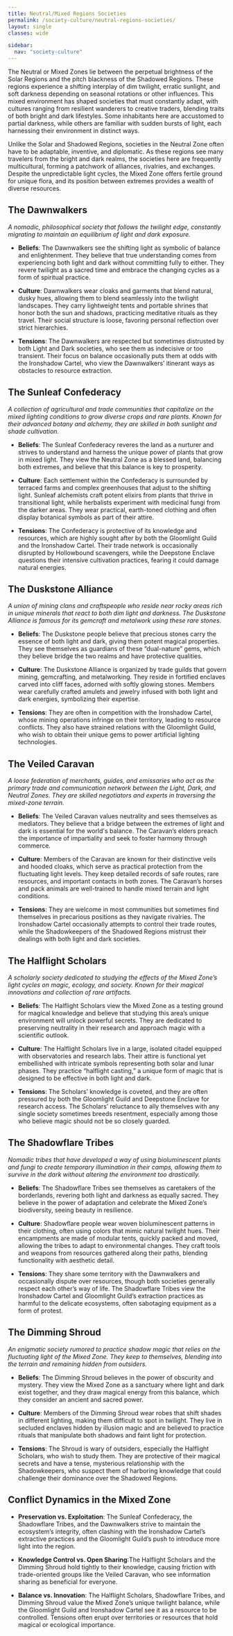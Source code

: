 ```yaml
---
title: Neutral/Mixed Regions Societies
permalink: /society-culture/neutral-regions-societies/
layout: single
classes: wide

sidebar:
  nav: "society-culture"
---
```


The Neutral or Mixed Zones lie between the perpetual brightness of the Solar Regions and the pitch blackness of the Shadowed Regions. These regions experience a shifting interplay of dim twilight, erratic sunlight, and soft darkness depending on seasonal rotations or other influences. This mixed environment has shaped societies that must constantly adapt, with cultures ranging from resilient wanderers to creative traders, blending traits of both bright and dark lifestyles. Some inhabitants here are accustomed to partial darkness, while others are familiar with sudden bursts of light, each harnessing their environment in distinct ways.

Unlike the Solar and Shadowed Regions, societies in the Neutral Zone often have to be adaptable, inventive, and diplomatic. As these regions see many travelers from the bright and dark realms, the societies here are frequently multicultural, forming a patchwork of alliances, rivalries, and exchanges. Despite the unpredictable light cycles, the Mixed Zone offers fertile ground for unique flora, and its position between extremes provides a wealth of diverse resources.

## The Dawnwalkers
*A nomadic, philosophical society that follows the twilight edge, constantly migrating to maintain an equilibrium of light and dark exposure.*

- **Beliefs**:
  The Dawnwalkers see the shifting light as symbolic of balance and enlightenment. They believe that true understanding comes from experiencing both light and dark without committing fully to either. They revere twilight as a sacred time and embrace the changing cycles as a form of spiritual practice.

- **Culture**:
  Dawnwalkers wear cloaks and garments that blend natural, dusky hues, allowing them to blend seamlessly into the twilight landscapes. They carry lightweight tents and portable shrines that honor both the sun and shadows, practicing meditative rituals as they travel. Their social structure is loose, favoring personal reflection over strict hierarchies.

- **Tensions**:
  The Dawnwalkers are respected but sometimes distrusted by both Light and Dark societies, who see them as indecisive or too transient. Their focus on balance occasionally puts them at odds with the Ironshadow Cartel, who view the Dawnwalkers’ itinerant ways as obstacles to resource extraction.

## The Sunleaf Confederacy
*A collection of agricultural and trade communities that capitalize on the mixed lighting conditions to grow diverse crops and rare plants. Known for their advanced botany and alchemy, they are skilled in both sunlight and shade cultivation.*

- **Beliefs**:
  The Sunleaf Confederacy reveres the land as a nurturer and strives to understand and harness the unique power of plants that grow in mixed light. They view the Neutral Zone as a blessed land, balancing both extremes, and believe that this balance is key to prosperity.

- **Culture**:
  Each settlement within the Confederacy is surrounded by terraced farms and complex greenhouses that adjust to the shifting light. Sunleaf alchemists craft potent elixirs from plants that thrive in transitional light, while herbalists experiment with medicinal fungi from the darker areas. They wear practical, earth-toned clothing and often display botanical symbols as part of their attire.

- **Tensions**:
  The Confederacy is protective of its knowledge and resources, which are highly sought after by both the Gloomlight Guild and the Ironshadow Cartel. Their trade network is occasionally disrupted by Hollowbound scavengers, while the Deepstone Enclave questions their intensive cultivation practices, fearing it could damage natural energies.

## The Duskstone Alliance
*A union of mining clans and craftspeople who reside near rocky areas rich in unique minerals that react to both dim light and darkness. The Duskstone Alliance is famous for its gemcraft and metalwork using these rare stones.*

- **Beliefs**:
  The Duskstone people believe that precious stones carry the essence of both light and dark, giving them potent magical properties. They see themselves as guardians of these “dual-nature” gems, which they believe bridge the two realms and have protective qualities.

- **Culture**:
  The Duskstone Alliance is organized by trade guilds that govern mining, gemcrafting, and metalworking. They reside in fortified enclaves carved into cliff faces, adorned with softly glowing stones. Members wear carefully crafted amulets and jewelry infused with both light and dark energies, symbolizing their expertise.

- **Tensions**:
  They are often in competition with the Ironshadow Cartel, whose mining operations infringe on their territory, leading to resource conflicts. They also have strained relations with the Gloomlight Guild, who wish to obtain their unique gems to power artificial lighting technologies.

## The Veiled Caravan
*A loose federation of merchants, guides, and emissaries who act as the primary trade and communication network between the Light, Dark, and Neutral Zones. They are skilled negotiators and experts in traversing the mixed-zone terrain.*

- **Beliefs**:
  The Veiled Caravan values neutrality and sees themselves as mediators. They believe that a bridge between the extremes of light and dark is essential for the world's balance. The Caravan’s elders preach the importance of impartiality and seek to foster harmony through commerce.

- **Culture**:
  Members of the Caravan are known for their distinctive veils and hooded cloaks, which serve as practical protection from the fluctuating light levels. They keep detailed records of safe routes, rare resources, and important contacts in both zones. The Caravan’s horses and pack animals are well-trained to handle mixed terrain and light conditions.

- **Tensions**:
  They are welcome in most communities but sometimes find themselves in precarious positions as they navigate rivalries. The Ironshadow Cartel occasionally attempts to control their trade routes, while the Shadowkeepers of the Shadowed Regions mistrust their dealings with both light and dark societies.

## The Halflight Scholars
*A scholarly society dedicated to studying the effects of the Mixed Zone’s light cycles on magic, ecology, and society. Known for their magical innovations and collection of rare artifacts.*

- **Beliefs**:
  The Halflight Scholars view the Mixed Zone as a testing ground for magical knowledge and believe that studying this area’s unique environment will unlock powerful secrets. They are dedicated to preserving neutrality in their research and approach magic with a scientific outlook.

- **Culture**:
  The Halflight Scholars live in a large, isolated citadel equipped with observatories and research labs. Their attire is functional yet embellished with intricate symbols representing both solar and lunar phases. They practice “halflight casting,” a unique form of magic that is designed to be effective in both light and dark.

- **Tensions**:
  The Scholars’ knowledge is coveted, and they are often pressured by both the Gloomlight Guild and Deepstone Enclave for research access. The Scholars’ reluctance to ally themselves with any single society sometimes breeds resentment, especially among those who believe magic should not be so closely guarded.

## The Shadowflare Tribes
*Nomadic tribes that have developed a way of using bioluminescent plants and fungi to create temporary illumination in their camps, allowing them to survive in the dark without altering the environment too drastically.*

- **Beliefs**:
  The Shadowflare Tribes see themselves as caretakers of the borderlands, revering both light and darkness as equally sacred. They believe in the power of adaptation and celebrate the Mixed Zone’s biodiversity, seeing beauty in resilience.

- **Culture**:
  Shadowflare people wear woven bioluminescent patterns in their clothing, often using colors that mimic natural twilight hues. Their encampments are made of modular tents, quickly packed and moved, allowing the tribes to adapt to environmental changes. They craft tools and weapons from resources gathered along their paths, blending functionality with aesthetic detail.

- **Tensions**:
  They share some territory with the Dawnwalkers and occasionally dispute over resources, though both societies generally respect each other’s way of life. The Shadowflare Tribes view the Ironshadow Cartel and Gloomlight Guild’s extraction practices as harmful to the delicate ecosystems, often sabotaging equipment as a form of protest.

## The Dimming Shroud
*An enigmatic society rumored to practice shadow magic that relies on the fluctuating light of the Mixed Zone. They keep to themselves, blending into the terrain and remaining hidden from outsiders.*

- **Beliefs**:
  The Dimming Shroud believes in the power of obscurity and mystery. They view the Mixed Zone as a sanctuary where light and dark exist together, and they draw magical energy from this balance, which they consider an ancient and sacred power.

- **Culture**:
  Members of the Dimming Shroud wear robes that shift shades in different lighting, making them difficult to spot in twilight. They live in secluded enclaves hidden by illusion magic and are believed to practice rituals that manipulate both shadows and faint light for protection.

- **Tensions**:
  The Shroud is wary of outsiders, especially the Halflight Scholars, who wish to study them. They are protective of their magical secrets and have a tense, mysterious relationship with the Shadowkeepers, who suspect them of harboring knowledge that could challenge their dominance over the Shadowed Regions.

## Conflict Dynamics in the Mixed Zone
- **Preservation vs. Exploitation**: The Sunleaf Confederacy, the Shadowflare Tribes, and the Dawnwalkers strive to maintain the ecosystem’s integrity, often clashing with the Ironshadow Cartel’s extractive practices and the Gloomlight Guild’s push to introduce more light into the region.

- **Knowledge Control vs. Open Sharing**:The Halflight Scholars and the Dimming Shroud hold tightly to their knowledge, causing friction with trade-oriented groups like the Veiled Caravan, who see information sharing as beneficial for everyone.

- **Balance vs. Innovation**: The Halflight Scholars, Shadowflare Tribes, and Dimming Shroud value the Mixed Zone’s unique twilight balance, while the Gloomlight Guild and Ironshadow Cartel see it as a resource to be controlled. Tensions often erupt over territories or resources that hold magical or ecological importance.
